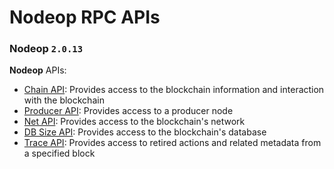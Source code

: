# Nodeop RPC APIs

### Nodeop `2.0.13`

**Nodeop** APIs:

- [Chain API](/docs/api-reference/chain-api): Provides access to the blockchain information and interaction with the blockchain
- [Producer API](/docs/api-reference/producer-api/): Provides access to a producer node
- [Net API](/docs/api-reference/net-api/): Provides access to the blockchain's network
- [DB Size API](/docs/api-reference/db-size-api/): Provides access to the blockchain's database
- [Trace API](/docs/api-reference/trace-api): Provides access to retired actions and related metadata from a specified block
